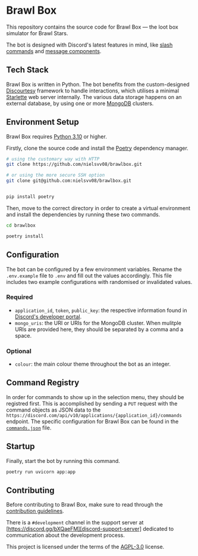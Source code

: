 # Brawl Box

This repository contains the source code for Brawl Box — the loot box simulator for Brawl Stars.

The bot is designed with Discord's latest features in mind, like [slash commands][discord-slash-commands] and [message components][discord-message-components].

## Tech Stack

Brawl Box is written in Python. The bot benefits from the custom-designed [Discourtesy][discourtesy] framework to handle interactions, which utilises a minimal [Starlette][starlette] web server internally. The various data storage happens on an external database, by using one or more [MongoDB][mongodb] clusters.

## Environment Setup

Brawl Box requires [Python 3.10][python-3.10] or higher.

Firstly, clone the source code and install the [Poetry][poetry] dependency manager.

```sh
# using the customary way with HTTP
git clone https://github.com/nielsvv08/brawlbox.git

# or using the more secure SSH option
git clone git@github.com:nielsvv08/brawlbox.git


pip install poetry
```

Then, move to the correct directory in order to create a virtual environment and install the dependencies by running these two commands.

```sh
cd brawlbox

poetry install
```

## Configuration

The bot can be configured by a few environment variables. Rename the `.env.example` file to `.env` and fill out the values accordingly. This file includes two example configurations with randomised or invalidated values.

### Required

- `application_id`, `token`, `public_key`: the respective information found in [Discord's developer portal][discord-developer-portal].
- `mongo_uris`: the URI or URIs for the MongoDB cluster. When mulitple URIs are provided here, they should be separated by a comma and a space.

### Optional

- `colour`: the main colour theme throughout the bot as an integer.

## Command Registry

In order for commands to show up in the selection menu, they should be registred first. This is accomplished by sending a `PUT` request with the command objects as JSON data to the `https://discord.com/api/v10/applications/{application_id}/commands` endpoint. The specific configuration for Brawl Box can be found in the [`commands.json`][commands.json] file.

## Startup

Finally, start the bot by running this command.

```sh
poetry run uvicorn app:app
```

## Contributing

Before contributing to Brawl Box, make sure to read through the [contribution guidelines][contribution-guidelines].

There is a `#development` channel in the support server at [https://discord.gg/bXQaeFM][discord-support-server] dedicated to communication about the development process.

This project is licensed under the terms of the [AGPL-3.0][agpl-3.0-license] license.

[agpl-3.0-license]: <https://github.com/nielsvv08/brawlbox/blob/main/LICENSE>
[commands.json]: <https://github.com/nielsvv08/brawlbox/blob/main/commands.json>
[contribution-guidelines]: <https://github.com/nielsvv08/brawlbox/blob/main/CONTRIBUTING.md>
[discord-developer-portal]: <https://discord.com/developers/applications>
[discord-message-components]: <https://discord.com/developers/docs/interactions/message-components>
[discord-slash-commands]: <https://discord.com/developers/docs/interactions/application-commands>
[discord-support-server]: <https://discord.gg/bXQaeFM>
[discourtesy]: <https://github.com/robinmahieu/discourtesy>
[mongodb]: <https://www.mongodb.com/>
[poetry]: <https://github.com/python-poetry/poetry>
[python-3.10]: <https://www.python.org/downloads/>
[starlette]: <https://github.com/encode/starlette>
